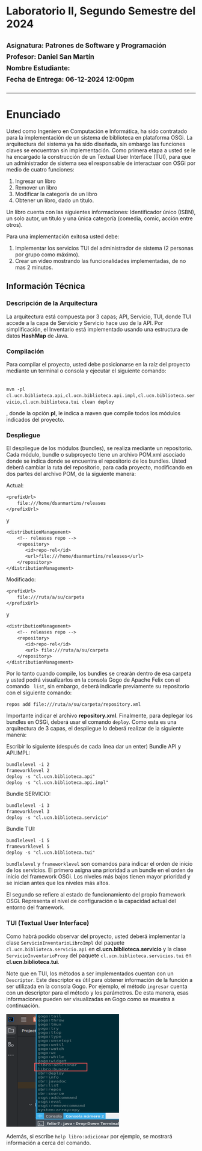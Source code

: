 
# Laboratorio II, Segundo Semestre del 2024
## <sup>Asignatura: Patrones de Software y Programación </sup> <br><sup>Profesor: Daniel San Martín</sup> <br> <sup> Nombre Estudiante: <br> </sup><sup> Fecha de Entrega: 06-12-2024 12:00pm</sup>   
<hr>

# Enunciado

Usted como Ingeniero en Computación e Informática, ha sido contratado para la implementación de un sistema de biblioteca
en plataforma OSGi. La arquitectura del sistema ya ha sido diseñada, sin embargo las funciones claves se encuentran sin
implementación. Como primera etapa a usted se le ha encargado la construcción de un Textual User Interface (TUI), para 
que un administrador de sistema sea el responsable de interactuar con OSGi por medio de cuatro funciones:

1. Ingresar un libro
2. Remover un libro
3. Modificar la categoría de un libro
4. Obtener un libro, dado un título.

Un libro cuenta con las siguientes informaciones: Identificador único (ISBN), un solo autor, un título y una única categoría
(comedia, comic, acción entre otros).

Para una implementación exitosa usted debe:

1. Implementar los servicios TUI del administrador de sistema (2 personas por grupo como máximo).
2. Crear un video mostrando las funcionalidades implementadas, de no mas 2 minutos.

## Información Técnica

### Descripción de la Arquitectura
La arquitectura está compuesta por 3 capas; API, Servicio, TUI, donde TUI accede a la capa de Servicio y Servicio hace uso de la API.
Por simplificación, el Inventario está implementado usando una estructura de datos **HashMap** de Java. 

### Compilación

Para compilar el proyecto, usted debe posicionarse en la raíz del proyecto mediante un terminal o consola y ejecutar el siguiente
comando:

<code>
mvn -pl cl.ucn.biblioteca.api,cl.ucn.biblioteca.api.impl,cl.ucn.biblioteca.servicio,cl.ucn.biblioteca.tui clean deploy
</code>

, donde la opción **pl**, le indica a maven que compile todos los módulos indicados del proyecto.

### Despliegue

El despliegue de los módulos (bundles), se realiza mediante un repositorio. Cada módulo, bundle o subproyecto tiene un 
archivo POM.xml asociado donde se indica donde se encuentra el repositorio de los bundles. 
Usted deberá cambiar la ruta del repositorio, para cada proyecto, modificando en dos partes del archivo POM, de la siguiente manera:

Actual:

```
<prefixUrl>
    file:///home/dsanmartins/releases
</prefixUrl>
```
y

```
<distributionManagement>
    <!-- releases repo -->
    <repository>
       <id>repo-rel</id>
       <url>file:///home/dsanmartins/releases</url>
    </repository>
</distributionManagement>
```
Modificado:

```
<prefixUrl>
    file:///ruta/a/su/carpeta
</prefixUrl>
```
y

```
<distributionManagement>
    <!-- releases repo -->
    <repository>
       <id>repo-rel</id>
       <url> file:///ruta/a/su/carpeta
    </repository>
</distributionManagement>
```

Por lo tanto cuando compile, los bundles se crearán dentro de esa carpeta y usted podrá 
visualizarlos en la consola Gogo de Apache Felix con el comando <code> list</code>, sin embargo,
deberá indicarle previamente su repositorio con el siguiente comando:

```
repos add file:///ruta/a/su/carpeta/repository.xml
```

Importante indicar el archivo **repository.xml**. Finalmente, para deplegar los bundles en OSGi, deberá
usar el comando <code>deploy</code>.  Como esta es una arquitectura de 3 capas, el despliegue
lo deberá realizar de la siguiente manera:

Escribir lo siguiente (después de cada línea dar un enter)
Bundle API y API.IMPL:
```
bundlelevel -i 2
frameworklevel 2
deploy -s "cl.ucn.biblioteca.api"
deploy -s "cl.ucn.biblioteca.api.impl"
```
Bundle SERVICIO:
```
bundlelevel -i 3
frameworklevel 3
deploy -s "cl.ucn.biblioteca.servicio"
```
Bundle TUI:
```
bundlelevel -i 5
frameworklevel 5
deploy -s "cl.ucn.biblioteca.tui"
```
<code>bundlelevel</code> y <code>frameworklevel</code> son comandos para indicar el orden de inicio de los servicios.
El primero  asigna una prioridad a un bundle en el orden de inicio del framework OSGi. Los niveles más bajos tienen 
mayor prioridad y se inician antes que los niveles más altos.

El segundo se refiere al estado de funcionamiento del propio framework OSGi. Representa el nivel de configuración o la 
capacidad actual del entorno del framework.

### TUI (Textual User Interface)

Como habrá podido observar del proyecto, usted deberá implementar la clase <code>ServicioInventarioLibroImpl</code> del 
paquete <code>cl.ucn.biblioteca.servicio.api</code> en **cl.ucn.biblioteca.servicio** y la clase
<code>ServicioInventarioProxy</code> del paquete <code>cl.ucn.biblioteca.servicios.tui</code> en 
**cl.ucn.biblioteca.tui**. 

Note que en TUI, los métodos a ser implementados cuentan con un <code>Descriptor</code>. Este descriptor
es útil para obtener información de la función a ser utilizada en la consola Gogo. Por ejemplo, el método <code>ingresar</code>
cuenta con un descriptor para el método y los parámetros. De esta manera, esas informaciones pueden ser 
visualizadas en Gogo como se muestra a continuación.

<img height="300" src="imagenes/1.png" width="300"/>

Además, si escribe <code>help libro:adicionar</code> por ejemplo, se mostrará información a cerca del comando.


